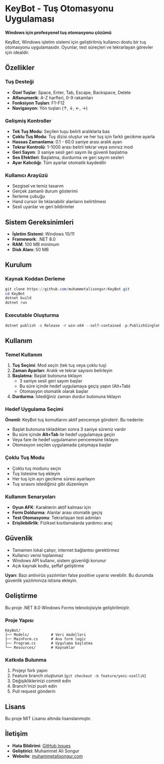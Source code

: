 # KeyBot - Tuş Otomasyonu Uygulaması

**Windows için profesyonel tuş otomasyonu çözümü**

KeyBot, Windows işletim sistemi için geliştirilmiş kullanıcı dostu bir tuş otomasyonu uygulamasıdır. Oyunlar, test süreçleri ve tekrarlayan görevler için idealdir.

## Özellikler

### Tuş Desteği
- **Özel Tuşlar**: Space, Enter, Tab, Escape, Backspace, Delete
- **Alfanumerik**: A-Z harfleri, 0-9 rakamları
- **Fonksiyon Tuşları**: F1-F12
- **Navigasyon**: Yön tuşları (↑, ↓, ←, →)

### Gelişmiş Kontroller
- **Tek Tuş Modu**: Seçilen tuşu belirli aralıklarla bas
- **Çoklu Tuş Modu**: Tuş dizisi oluştur ve her tuş için farklı gecikme ayarla
- **Hassas Zamanlama**: 0.1 - 60.0 saniye arası aralık ayarı
- **Tekrar Kontrolü**: 1-1000 arası belirli tekrar veya sınırsız mod
- **Geri Sayım**: 3 saniye sesli geri sayım ile güvenli başlatma
- **Ses Efektleri**: Başlatma, durdurma ve geri sayım sesleri
- **Ayar Kalıcılığı**: Tüm ayarlar otomatik kaydedilir

### Kullanıcı Arayüzü
- Sezgisel ve temiz tasarım
- Gerçek zamanlı durum gösterimi
- İlerleme çubuğu
- Hand cursor ile tıklanabilir alanların belirtilmesi
- Sesli uyarılar ve geri bildirimler

## Sistem Gereksinimleri

- **İşletim Sistemi**: Windows 10/11
- **Framework**: .NET 8.0
- **RAM**: 100 MB minimum
- **Disk Alanı**: 50 MB

## Kurulum

### Kaynak Koddan Derleme
```powershell
git clone https://github.com/muhammetalisongur/KeyBot.git
cd KeyBot
dotnet build
dotnet run
```

### Executable Oluşturma
```powershell
dotnet publish -c Release -r win-x64 --self-contained -p:PublishSingleFile=true
```

## Kullanım

### Temel Kullanım
1. **Tuş Seçimi**: Mod seçin (tek tuş veya çoklu tuş)
2. **Zaman Ayarları**: Aralık ve tekrar sayısını belirleyin
3. **Başlatma**: Başlat butonuna tıklayın
   - 3 saniye sesli geri sayım başlar
   - Bu süre içinde hedef uygulamaya geçiş yapın (Alt+Tab)
   - Otomasyon otomatik olarak başlar
4. **Durdurma**: İstediğiniz zaman durdur butonuna tıklayın

### Hedef Uygulama Seçimi
**Önemli**: KeyBot tuş komutlarını aktif pencereye gönderir. Bu nedenle:
- Başlat butonuna tıkladıktan sonra 3 saniye süreniz vardır
- Bu süre içinde **Alt+Tab** ile hedef uygulamaya geçin
- Veya fare ile hedef uygulamanın penceresine tıklayın
- Otomasyon seçilen uygulamada çalışmaya başlar

### Çoklu Tuş Modu
- Çoklu tuş modunu seçin
- Tuş listesine tuş ekleyin
- Her tuş için ayrı gecikme süresi ayarlayın
- Tuş sırasını istediğiniz gibi düzenleyin

### Kullanım Senaryoları
- **Oyun AFK**: Karakterin aktif kalması için
- **Form Doldurma**: Alanlar arası otomatik geçiş
- **Test Otomasyonu**: Tekrarlayan test adımları
- **Erişilebilirlik**: Fiziksel kısıtlamalarda yardımcı araç

## Güvenlik

- Tamamen lokal çalışır, internet bağlantısı gerektirmez
- Kullanıcı verisi toplanmaz
- Windows API kullanır, sistem güvenliği korunur
- Açık kaynak kodlu, şeffaf geliştirme

**Uyarı**: Bazı antivirüs yazılımları false positive uyarısı verebilir. Bu durumda güvenlik yazılımınıza istisna ekleyin.

## Geliştirme

Bu proje .NET 8.0 Windows Forms teknolojisiyle geliştirilmiştir.

### Proje Yapısı
```
KeyBot/
├── Models/          # Veri modelleri
├── MainForm.cs      # Ana form logic
├── Program.cs       # Uygulama başlatma
└── Resources/       # Kaynaklar
```

### Katkıda Bulunma
1. Projeyi fork yapın
2. Feature branch oluşturun (`git checkout -b feature/yeni-ozellik`)
3. Değişikliklerinizi commit edin
4. Branch'inizi push edin
5. Pull request gönderin

## Lisans

Bu proje MIT Lisansı altında lisanslanmıştır.

## İletişim

- **Hata Bildirimi**: [GitHub Issues](https://github.com/muhammetalisongur/KeyBot/issues)
- **Geliştirici**: Muhammet Ali Songur
- **Website**: [muhammetalisongur.com](https://muhammetalisongur.com) 